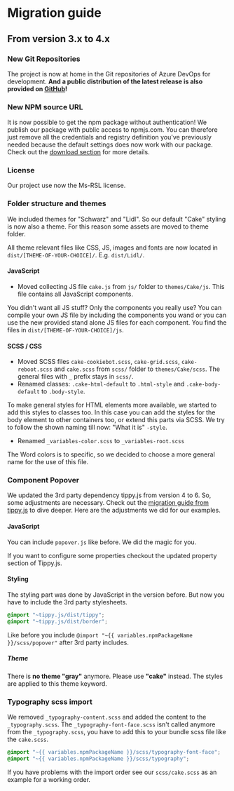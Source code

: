 # Migration guide

## From version 3.x to 4.x

### New Git Repositories

The project is now at home in the Git repositories of Azure DevOps for development. **And a public distribution of the latest release is also provided on [GitHub](https://github.com/cake-hub/web-css_framework)!**

### New NPM source URL

It is now possible to get the npm package without authentication! We publish our package with public access to npmjs.com.
You can therefore just remove all the credentials and registry definition you've previously needed because the default settings does now work with our package.
Check out the [download section](../Getting%20started/Download/Download.md) for more details.

### License

Our project use now the Ms-RSL license.

### Folder structure and themes

We included themes for "Schwarz" and "Lidl". So our default "Cake" styling is now also a theme. For this reason some assets are moved to theme folder.

All theme relevant files like CSS, JS, images and fonts are now located in `dist/[THEME-OF-YOUR-CHOICE]/`. E.g. `dist/Lidl/`.

#### JavaScript

* Moved collecting JS file `cake.js` from `js/` folder to `themes/Cake/js`. This file contains all JavaScript components.

You didn't want all JS stuff? Only the components you really use? You can compile your own JS file by including the components you wand or you can use the new provided stand alone JS files for each component. You find the files in `dist/[THEME-OF-YOUR-CHOICE]/js`.

#### SCSS / CSS

* Moved SCSS files `cake-cookiebot.scss`, `cake-grid.scss`, `cake-reboot.scss` and `cake.scss` from `scss/` folder to `themes/Cake/scss`. The general files with `_` prefix stays in `scss/`.
* Renamed classes: `.cake-html-default` to `.html-style` and `.cake-body-default` to `.body-style`.

To make general styles for HTML elements more available, we started to add this styles to classes too. In this case you can add the styles for the body element to other containers too, or extend this parts via SCSS. We try to follow the shown naming till now: "What it is" `-style`.

* Renamed `_variables-color.scss` to `_variables-root.scss`

The Word colors is to specific, so we decided to choose a more general name for the use of this file.

### Component Popover

We updated the 3rd party dependency tippy.js from version 4 to 6. So, some adjustments are necessary. Check out the [migration guide from tippy.js](https://github.com/atomiks/tippyjs/blob/master/MIGRATION_GUIDE.md) to dive deeper. Here are the adjustments we did for our examples.

#### JavaScript

You can include `popover.js` like before. We did the magic for you.

If you want to configure some properties checkout the updated property section of Tippy.js.

#### Styling

The styling part was done by JavaScript in the version before. But now you have to include the 3rd party stylesheets.

```SCSS
@import "~tippy.js/dist/tippy";
@import "~tippy.js/dist/border";
```

Like before you include `@import "~{{ variables.npmPackageName }}/scss/popover"` after 3rd party includes.

##### Theme

There is **no theme "gray"** anymore. Please use **"cake"** instead. The styles are applied to this theme keyword.

### Typography scss import

We removed `_typography-content.scss` and added the content to the `_typography.scss`. The `_typography-font-face.scss` isn't called anymore from the `_typography.scss`, you have to add this to your bundle scss file like the `cake.scss`.

```SCSS
@import "~{{ variables.npmPackageName }}/scss/typography-font-face";
@import "~{{ variables.npmPackageName }}/scss/typography";
```

If you have problems with the import order see our `scss/cake.scss` as an example for a working order.
